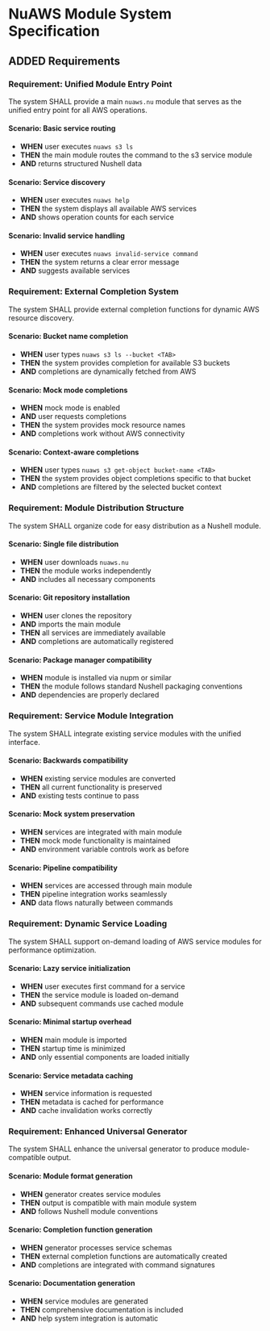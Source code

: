 # NuAWS Module System Specification

## ADDED Requirements

### Requirement: Unified Module Entry Point
The system SHALL provide a main `nuaws.nu` module that serves as the unified entry point for all AWS operations.

#### Scenario: Basic service routing
- **WHEN** user executes `nuaws s3 ls`
- **THEN** the main module routes the command to the s3 service module
- **AND** returns structured Nushell data

#### Scenario: Service discovery
- **WHEN** user executes `nuaws help`
- **THEN** the system displays all available AWS services
- **AND** shows operation counts for each service

#### Scenario: Invalid service handling
- **WHEN** user executes `nuaws invalid-service command`
- **THEN** the system returns a clear error message
- **AND** suggests available services

### Requirement: External Completion System
The system SHALL provide external completion functions for dynamic AWS resource discovery.

#### Scenario: Bucket name completion
- **WHEN** user types `nuaws s3 ls --bucket <TAB>`
- **THEN** the system provides completion for available S3 buckets
- **AND** completions are dynamically fetched from AWS

#### Scenario: Mock mode completions
- **WHEN** mock mode is enabled
- **AND** user requests completions
- **THEN** the system provides mock resource names
- **AND** completions work without AWS connectivity

#### Scenario: Context-aware completions
- **WHEN** user types `nuaws s3 get-object bucket-name <TAB>`
- **THEN** the system provides object completions specific to that bucket
- **AND** completions are filtered by the selected bucket context

### Requirement: Module Distribution Structure
The system SHALL organize code for easy distribution as a Nushell module.

#### Scenario: Single file distribution
- **WHEN** user downloads `nuaws.nu`
- **THEN** the module works independently
- **AND** includes all necessary components

#### Scenario: Git repository installation
- **WHEN** user clones the repository
- **AND** imports the main module
- **THEN** all services are immediately available
- **AND** completions are automatically registered

#### Scenario: Package manager compatibility
- **WHEN** module is installed via nupm or similar
- **THEN** the module follows standard Nushell packaging conventions
- **AND** dependencies are properly declared

### Requirement: Service Module Integration
The system SHALL integrate existing service modules with the unified interface.

#### Scenario: Backwards compatibility
- **WHEN** existing service modules are converted
- **THEN** all current functionality is preserved
- **AND** existing tests continue to pass

#### Scenario: Mock system preservation
- **WHEN** services are integrated with main module
- **THEN** mock mode functionality is maintained
- **AND** environment variable controls work as before

#### Scenario: Pipeline compatibility
- **WHEN** services are accessed through main module
- **THEN** pipeline integration works seamlessly
- **AND** data flows naturally between commands

### Requirement: Dynamic Service Loading
The system SHALL support on-demand loading of AWS service modules for performance optimization.

#### Scenario: Lazy service initialization
- **WHEN** user executes first command for a service
- **THEN** the service module is loaded on-demand
- **AND** subsequent commands use cached module

#### Scenario: Minimal startup overhead
- **WHEN** main module is imported
- **THEN** startup time is minimized
- **AND** only essential components are loaded initially

#### Scenario: Service metadata caching
- **WHEN** service information is requested
- **THEN** metadata is cached for performance
- **AND** cache invalidation works correctly

### Requirement: Enhanced Universal Generator
The system SHALL enhance the universal generator to produce module-compatible output.

#### Scenario: Module format generation
- **WHEN** generator creates service modules
- **THEN** output is compatible with main module system
- **AND** follows Nushell module conventions

#### Scenario: Completion function generation
- **WHEN** generator processes service schemas
- **THEN** external completion functions are automatically created
- **AND** completions are integrated with command signatures

#### Scenario: Documentation generation
- **WHEN** service modules are generated
- **THEN** comprehensive documentation is included
- **AND** help system integration is automatic